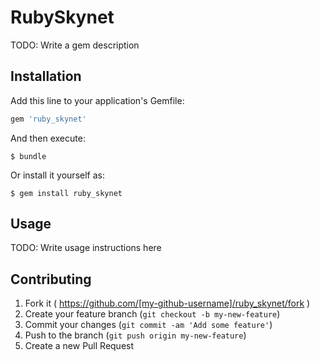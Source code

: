 # RubySkynet

TODO: Write a gem description

## Installation

Add this line to your application's Gemfile:

```ruby
gem 'ruby_skynet'
```

And then execute:

    $ bundle

Or install it yourself as:

    $ gem install ruby_skynet

## Usage

TODO: Write usage instructions here

## Contributing

1. Fork it ( https://github.com/[my-github-username]/ruby_skynet/fork )
2. Create your feature branch (`git checkout -b my-new-feature`)
3. Commit your changes (`git commit -am 'Add some feature'`)
4. Push to the branch (`git push origin my-new-feature`)
5. Create a new Pull Request
